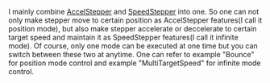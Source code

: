 I mainly combine [AccelStepper](http://www.airspayce.com/mikem/arduino/AccelStepper/) and [SpeedStepper](https://www.forward.com.au/pfod/Robots/SpeedStepper/index.html) into one. So one can not only make stepper move to certain position as AccelStepper features(I call it position mode), but also make stepper accelerate or deccelerate to certain target speed and maintain it as SpeedStepper features(I call it infinite mode). Of course, only one mode can be executed at one time but you can switch between these two at anytime. One can refer to example "Bounce" for position mode control and example "MultiTargetSpeed" for infinite mode control.
